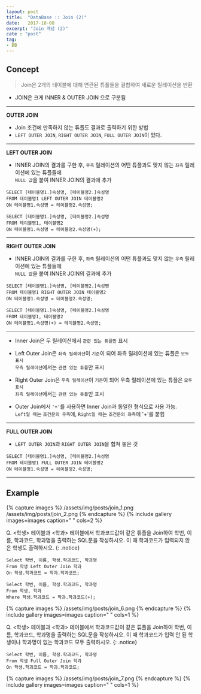 ```yaml
---
layout: post
title:  "DataBase :: Join (2)"
date:   2017-10-08
excerpt: "Join 개념 (2)"
cate : "post"
tag:
- DB
---
```



## Concept

> Join은 2개의 테이블에 대해 연관된 튜플들을 결합하여 새로운 릴레이션을 반환

* JOIN은 크게 INNER & OUTER JOIN 으로 구분됨 

--- 

**OUTER JOIN**
* Join 조건에 만족하지 않는 튜플도 결과로 출력하기 위한 방법
* `LEFT OUTER JOIN`, `RIGHT OUTER JOIN`, `FULL OUTER JOIN`이 있다.

---

**LEFT OUTER JOIN**
* INNER JOIN의 결과를 구한 후, `우측` 릴레이션의 어떤 튜플과도 맞지 않는 `좌측` 릴레이션에 있는 튜플들에 <br/> `NULL 값`을 붙여 INNER JOIN의 결과에 추가

 ```
SELECT [테이블명1.]속성명, [테이블명2.]속성명
FROM 테이블명1 LEFT OUTER JOIN 테이블명2
ON 테이블명1.속성명 = 테이블명2.속성명;
```    

```
SELECT [테이블명1.]속성명, [테이블명2.]속성명
FROM 테이블명1, 테이블명2
ON 테이블명1.속성명 = 테이블명2.속성명(+);
```    


---

**RIGHT OUTER JOIN**
* INNER JOIN의 결과를 구한 후, `좌측` 릴레이션의 어떤 튜플과도 맞지 않는 `우측` 릴레이션에 있는 튜플들에 <br/> `NULL 값`을 붙여 INNER JOIN의 결과에 추가

 ```
SELECT [테이블명1.]속성명, [테이블명2.]속성명
FROM 테이블명1 RIGHT OUTER JOIN 테이블명2
ON 테이블명1.속성명 = 테이블명2.속성명;
```    

```
SELECT [테이블명1.]속성명, [테이블명2.]속성명
FROM 테이블명1, 테이블명2
ON 테이블명1.속성명(+) = 테이블명2.속성명;
```    

---

* Inner Join은 두 릴레이션에서 `관련 있는 튜플만` 표시
* Left Outer Join은 `좌측 릴레이션`이 `기준`이 되어 좌측 릴레이션에 있는 튜플은 `모두 표시` <br/> `우측 릴레이션`에서는 `관련 있는 튜플`만 표시
* Right Outer Join은 `우측 릴레이션`이 `기준`이 되어 우측 릴레이션에 있는 튜플은 `모두 표시` <br/> `좌측 릴레이션`에서는 `관련 있는 튜플`만 표시

* Outer Join에서 `'+'`를 사용하면 Inner Join과 동일한 형식으로 사용 가능. <br/> `Left일 때`는 `조건문의 우측`에, `Right일 때`는 `조건문의 좌측`에 '+'를 붙힘

---

**FULL OUTER JOIN**
* `LEFT OUTER JOIN`과 `RIGHT OUTER JOIN`을 합쳐 놓은 것

 ```
SELECT [테이블명1.]속성명, [테이블명2.]속성명
FROM 테이블명1 FULL OUTER JOIN 테이블명2
ON 테이블명1.속성명 = 테이블명2.속성명;
```    

---


## Example

{% capture images %}
    /assets/img/posts/join_1.png
    /assets/img/posts/join_2.png
{% endcapture %}
{% include gallery images=images caption=" " cols=2 %}

 Q. <학생> 테이블과 <학과> 테이블에서 학과코드값이 같은 튜플을 Join하여 학번, 이름, 학과코드, 학과명을 출력하는 SQL문을 작성하시오. 이 때 학과코드가 입력되지 않은 학생도 출력하시오.
{: .notice}


```    
Select 학번, 이름, 학생.학과코드, 학과명
From 학생 Left Outer Join 학과
On 학생.학과코드 = 학과.학과코드;
```    

```    
Select 학번, 이름, 학생.학과코드, 학과명
From 학생, 학과
Where 학생.학과코드 = 학과.학과코드(+);
```    


{% capture images %}
    /assets/img/posts/join_6.png
{% endcapture %}
{% include gallery images=images caption=" " cols=1 %}



Q. <학생> 테이블과 <학과> 테이블에서 학과코드값이 같은 튜플을 Join하여 학번, 이름, 학과코드, 학과명을 출력하는 SQL문을 작성하시오. 이 때 학과코드가 입력 안 된 학생이나 학과명이 없는 학과코드 모두 출력하시오.
{: .notice}


```    
Select 학번, 이름, 학생.학과코드, 학과명
From 학생 Full Outer Join 학과
On 학생.학과코드 = 학과.학과코드;
```    


{% capture images %}
    /assets/img/posts/join_7.png
{% endcapture %}
{% include gallery images=images caption=" " cols=1 %}



